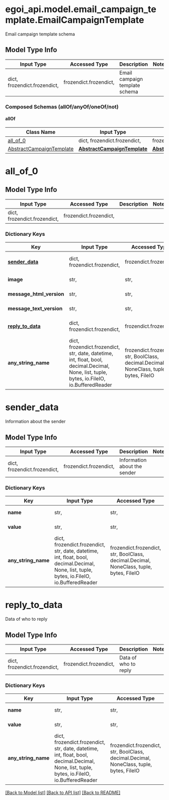 # egoi_api.model.email_campaign_template.EmailCampaignTemplate

Email campaign template schema

## Model Type Info
Input Type | Accessed Type | Description | Notes
------------ | ------------- | ------------- | -------------
dict, frozendict.frozendict,  | frozendict.frozendict,  | Email campaign template schema | 

### Composed Schemas (allOf/anyOf/oneOf/not)
#### allOf
Class Name | Input Type | Accessed Type | Description | Notes
------------- | ------------- | ------------- | ------------- | -------------
[all_of_0](#all_of_0) | dict, frozendict.frozendict,  | frozendict.frozendict,  |  | 
[AbstractCampaignTemplate](AbstractCampaignTemplate.md) | [**AbstractCampaignTemplate**](AbstractCampaignTemplate.md) | [**AbstractCampaignTemplate**](AbstractCampaignTemplate.md) |  | 

# all_of_0

## Model Type Info
Input Type | Accessed Type | Description | Notes
------------ | ------------- | ------------- | -------------
dict, frozendict.frozendict,  | frozendict.frozendict,  |  | 

### Dictionary Keys
Key | Input Type | Accessed Type | Description | Notes
------------ | ------------- | ------------- | ------------- | -------------
**[sender_data](#sender_data)** | dict, frozendict.frozendict,  | frozendict.frozendict,  | Information about the sender | [optional] 
**image** | str,  | str,  | Template image | [optional] 
**message_html_version** | str,  | str,  | Html message | [optional] 
**message_text_version** | str,  | str,  | Text message | [optional] 
**[reply_to_data](#reply_to_data)** | dict, frozendict.frozendict,  | frozendict.frozendict,  | Data of who to reply | [optional] 
**any_string_name** | dict, frozendict.frozendict, str, date, datetime, int, float, bool, decimal.Decimal, None, list, tuple, bytes, io.FileIO, io.BufferedReader | frozendict.frozendict, str, BoolClass, decimal.Decimal, NoneClass, tuple, bytes, FileIO | any string name can be used but the value must be the correct type | [optional]

# sender_data

Information about the sender

## Model Type Info
Input Type | Accessed Type | Description | Notes
------------ | ------------- | ------------- | -------------
dict, frozendict.frozendict,  | frozendict.frozendict,  | Information about the sender | 

### Dictionary Keys
Key | Input Type | Accessed Type | Description | Notes
------------ | ------------- | ------------- | ------------- | -------------
**name** | str,  | str,  | Name of the sender | [optional] 
**value** | str,  | str,  | Email of the sender | [optional] 
**any_string_name** | dict, frozendict.frozendict, str, date, datetime, int, float, bool, decimal.Decimal, None, list, tuple, bytes, io.FileIO, io.BufferedReader | frozendict.frozendict, str, BoolClass, decimal.Decimal, NoneClass, tuple, bytes, FileIO | any string name can be used but the value must be the correct type | [optional]

# reply_to_data

Data of who to reply

## Model Type Info
Input Type | Accessed Type | Description | Notes
------------ | ------------- | ------------- | -------------
dict, frozendict.frozendict,  | frozendict.frozendict,  | Data of who to reply | 

### Dictionary Keys
Key | Input Type | Accessed Type | Description | Notes
------------ | ------------- | ------------- | ------------- | -------------
**name** | str,  | str,  | Name for reply to | [optional] 
**value** | str,  | str,  | Email for reply to | [optional] 
**any_string_name** | dict, frozendict.frozendict, str, date, datetime, int, float, bool, decimal.Decimal, None, list, tuple, bytes, io.FileIO, io.BufferedReader | frozendict.frozendict, str, BoolClass, decimal.Decimal, NoneClass, tuple, bytes, FileIO | any string name can be used but the value must be the correct type | [optional]

[[Back to Model list]](../../README.md#documentation-for-models) [[Back to API list]](../../README.md#documentation-for-api-endpoints) [[Back to README]](../../README.md)

